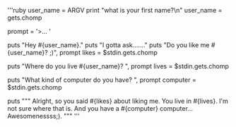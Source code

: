 
'''ruby
user_name = ARGV
print "what is your first name?\n"
user_name = gets.chomp

prompt = '>... '

puts "Hey #{user_name}."
puts "I gotta ask......."
puts "Do you like me #{user_name}? ;)", prompt
likes = $stdin.gets.chomp

puts "Where do you live #{user_name}? ", prompt
lives = $stdin.gets.chomp

puts "What kind of computer do you have? ", prompt
computer = $stdin.gets.chomp

puts """
Alright, so you said #{likes} about liking me.
You live in #{lives}.  I'm not sure where that is.
And you have a #{computer} computer...  Awesomenessss;).
"""
'''

